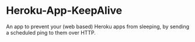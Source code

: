 Heroku-App-KeepAlive
====================

An app to prevent your (web based) Heroku apps from sleeping, by sending a scheduled ping to them over HTTP.

